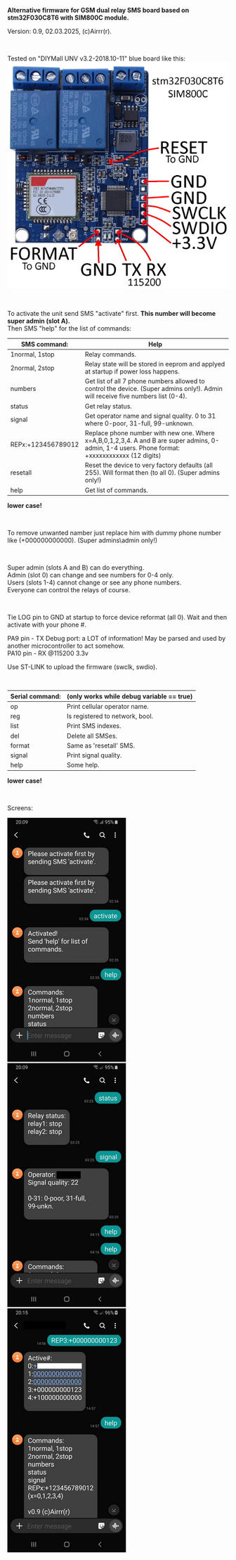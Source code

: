 **Alternative firmware for GSM dual relay SMS board based on stm32F030C8T6 with SIM800C module.**  
  
Version: 0.9, 02.03.2025, (c)Airrr(r).  
  
&nbsp;  
  
Tested on "DIYMall UNV v3.2-2018.10-11" blue board like this:  
[![click for full size](pic_s.jpg)](pic_b.jpg)  
  
&nbsp;  
  
To activate the unit send SMS "activate" first. **This number will become super admin (slot A).**  
Then SMS "help" for the list of commands:  
  
|SMS command:|Help|  
|---|---|  
|1normal, 1stop|Relay commands.|  
|2normal, 2stop|Relay state will be stored in eeprom and applyed at startup if power loss happens.|  
|numbers|Get list of all 7 phone numbers allowed to control the device. (Super admins only!). Admin will receive five numbers list (0-4).|  
|status|Get relay status.|  
|signal|Get operator name and signal quality. 0 to 31 where 0-poor, 31-full, 99-unknown.|  
|REPx:+123456789012|Replace phone number with new one. Where x=A,B,0,1,2,3,4. A and B are super admins, 0-admin, 1-4 users. Phone format: +xxxxxxxxxxxx (12 digits)|  
|resetall|Reset the device to very factory defaults (all 255). Will format then (to all 0). (Super admins only!)|  
|help|Get list of commands.|  
**lower case!**  

&nbsp;  
  
To remove unwanted namber just replace him with dummy phone number like (+000000000000). (Super admins\admin only!)  
  
&nbsp;  
  
Super admin (slots A and B) can do everything.  
Admin (slot 0) can change and see numbers for 0-4 only.  
Users (slots 1-4) cannot change or see any phone numbers.  
Everyone can control the relays of course.  
  
&nbsp;  
  
Tie LOG pin to GND at startup to force device reformat (all 0). Wait and then activate with your phone #.  
  
PA9  pin - TX  Debug port: a LOT of information! May be parsed and used by another microcontroller to act somehow.  
PA10 pin - RX  @115200 3.3v  
  
Use ST-LINK to upload the firmware (swclk, swdio).  
  
&nbsp;  
  
|Serial command:|(only works while debug variable == true)|  
|---|---|  
|op|Print cellular operator name.|  
|reg|Is registered to network, bool.|  
|list|Print SMS indexes.|  
|del|Delete all SMSes.|  
|format|Same as 'resetall' SMS.|  
|signal|Print signal quality.|  
|help|Some help.|  
**lower case!**  

&nbsp;  
  
Screens:  
  
![scr](scr_sms1.jpg)
![scr](scr_sms2.jpg)
![scr](scr_sms3.jpg)